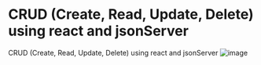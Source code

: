 # CRUD (Create, Read, Update, Delete) using react  and jsonServer
CRUD (Create, Read, Update, Delete) using react  and jsonServer
![image](https://user-images.githubusercontent.com/79268565/173144166-ccaafb02-4ce8-4bfd-9f39-a4854ccdae88.png)
